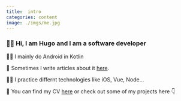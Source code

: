 ```yaml
---
title:  intro
categories: content
image: ./imgs/me.jpg
---
```

### 🙋‍♂️ Hi, I am Hugo and I am a software developer

👨‍💻 I mainly do Android in Kotlin

📝 Sometimes I write articles about it [here](). 

👨‍🔬 I practice differnt technologies like iOS, Vue, Node...

📃 You can find my CV [here]() or check out some of my projects here 👇